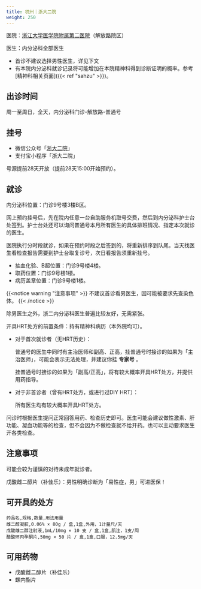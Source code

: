 ```yaml
---
title: 杭州｜浙大二院
weight: 250
---
```


医院：[浙江大学医学院附属第二医院](https://amap.com/place/B023B19TSO)（解放路院区）

医生：内分泌科全部医生
- 首诊不建议选择男性医生，详见下文
- 有本院内分泌科就诊记录将可能增加在本院精神科得到诊断证明的概率。参考 [精神科相关页面]({{< ref "sahzu" >}})。

## 出诊时间

周一至周日，全天，内分泌科门诊-解放路-普通号

## 挂号

- 微信公众号「[浙大二院](weixin://zyey1869)」
- 支付宝小程序「浙大二院」

号源提前28天开放（提前28天15:00开始预约）。

## 就诊

内分泌科位置：门诊9号楼3楼B区。

网上预约挂号后，先在院内任意一台自助服务机取号交费，然后到内分泌科护士台处签到。护士台处还可以询问普通号本月所有医生的具体排班情况、指定本次就诊的医生。

医院执行分时段就诊，如果在预约时段之后签到的，将重新排序到队尾。当天找医生看检查报告需要到护士台取复诊号，次日看报告须重新挂号。

- 抽血化验、B超位置：门诊9号楼4楼。
- 取药位置：门诊9号楼1楼。
- 病历盖章位置：门诊9号楼1楼。

{{<notice warning "注意事项" >}}
不建议首诊看男医生，因可能被要求先查染色体。
{{< /notice >}}

除男医生之外，浙二内分泌科医生普遍比较友好，无需紧张。

开具HRT处方的前置条件：持有精神科病历（本外院均可）。

- 对于首次就诊者（无HRT历史）：

  普通号的医生中同时有主治医师和副高、正高，挂普通号时接诊的如果为「主治医师」，可能会表示无法处理，并建议你挂 **专家号** 。

  挂普通号时接诊的如果为「副高/正高」，将有较大概率开具HRT处方，并提供用药指导。

- 对于非首诊者（曾有HRT处方，或进行过DIY HRT）：

  所有医生均有较大概率开具HRT处方。

问诊时根据医生提问正常回答用药、检查历史即可。医生可能会建议做性激素、肝功能、凝血功能等的检查，但不会因为不做检查就不给开药。也可以主动要求医生开各类检查。

## 注意事项

可能会较为谨慎的对待未成年就诊者。

戊酸雌二醇片（补佳乐）：男性明确诊断为「易性症，男」可进医保！

## 可开具的处方

```csv
药品名,规格,数量,用法用量
雌二醇凝胶,0.06% × 80g / 盒,1盒,外用，1计量尺/天
戊酸雌二醇注射液,1mL/10mg × 10 支 / 盒,1盒,肌注，1支/周
醋酸环丙孕酮片,50mg × 50 片 / 盒,1盒,口服，12.5mg/天
```

## 可用药物

- 戊酸雌二醇片（补佳乐）
- 螺内酯片
